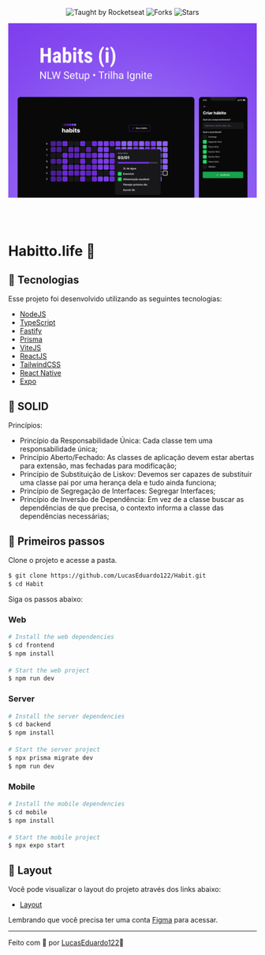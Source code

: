 <p align="center">
  <img src="https://img.shields.io/static/v1?label=Taught%20by&message=Rocketseat&color=white&labelColor=8257E5" alt="Taught by Rocketseat">
  <img src="https://img.shields.io/github/forks/lucasfontesgaspareto/nlw-setup-ignite?label=forks&message=MIT&color=white&labelColor=8257E5" alt="Forks">
  <img src="https://img.shields.io/github/stars/lucasfontesgaspareto/nlw-setup-ignite?label=stars&message=MIT&color=white&labelColor=8257E5" alt="Stars">
</p>

![](./.github/cover.png)

<br>
<br>

# Habitto.life 💪

## 🧪 Tecnologias

Esse projeto foi desenvolvido utilizando as seguintes tecnologias:

- [NodeJS](https://nodejs.org/)
- [TypeScript](https://www.typescriptlang.org/)
- [Fastify](https://www.fastify.io/)
- [Prisma](https://www.prisma.io/)
- [ViteJS](https://vitejs.dev/)
- [ReactJS](https://reactjs.org/)
- [TailwindCSS](https://tailwindcss.com/)
- [React Native](https://reactnative.dev/)
- [Expo](https://expo.io/)

## 🧪 SOLID

Princípios:

- Princípio da Responsabilidade Única: Cada classe tem uma responsabilidade única;
- Princípio Aberto/Fechado: As classes de aplicação devem estar abertas para extensão, mas fechadas para modificação;
- Princípio de Substituição de Liskov: Devemos ser capazes de substituir uma classe pai por uma herança dela e tudo ainda funciona;
- Princípio de Segregação de Interfaces: Segregar Interfaces;
- Princípio de Inversão de Dependência: Em vez de a classe buscar as dependências de que precisa, o contexto informa a classe das dependências necessárias;

## 🚀 Primeiros passos

Clone o projeto e acesse a pasta.

```bash
$ git clone https://github.com/LucasEduardo122/Habit.git
$ cd Habit
```

Siga os passos abaixo:

### Web

```bash
# Install the web dependencies
$ cd frontend
$ npm install

# Start the web project
$ npm run dev
```

### Server

```bash
# Install the server dependencies
$ cd backend
$ npm install

# Start the server project
$ npx prisma migrate dev
$ npm run dev
```

### Mobile

```bash
# Install the mobile dependencies
$ cd mobile
$ npm install

# Start the mobile project
$ npx expo start
```

## 🔖 Layout

Você pode visualizar o layout do projeto através dos links abaixo:

- [Layout](<https://www.figma.com/file/pJpaMSKVfCmPUMZJOVwquQ/Habits-(i)-(Community)?node-id=6%3A344&t=1UcC6dIPVGBxdhpz-1>)

Lembrando que você precisa ter uma conta [Figma](http://figma.com/) para acessar.

---

Feito com 💜 por [LucasEduardo122](https://github.com/LucasEduardo122)👋